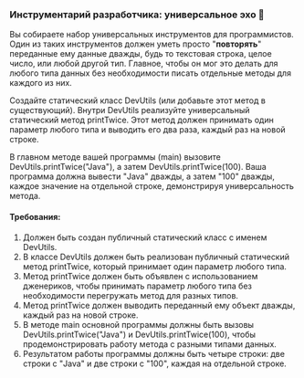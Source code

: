 
### Инструментарий разработчика: универсальное эхо 💬

Вы собираете набор универсальных инструментов для программистов. Один из таких инструментов должен уметь просто "**повторять**" переданные ему данные дважды, будь то текстовая строка, целое число, или любой другой тип. Главное, чтобы он мог это делать для любого типа данных без необходимости писать отдельные методы для каждого из них.

Создайте статический класс DevUtils (или добавьте этот метод в существующий). Внутри DevUtils реализуйте универсальный статический метод printTwice. Этот метод должен принимать один параметр любого типа и выводить его два раза, каждый раз на новой строке.

В главном методе вашей программы (main) вызовите DevUtils.printTwice("Java"), а затем DevUtils.printTwice(100). Ваша программа должна вывести "Java" дважды, а затем "100" дважды, каждое значение на отдельной строке, демонстрируя универсальность метода.

#### Требования:
1. Должен быть создан публичный статический класс с именем DevUtils.
2. В классе DevUtils должен быть реализован публичный статический метод printTwice, который принимает один параметр любого типа.
3. Метод printTwice должен быть объявлен с использованием дженериков, чтобы принимать параметр любого типа без необходимости перегружать метод для разных типов.
4. Метод printTwice должен выводить переданный ему объект дважды, каждый раз на новой строке.
5. В методе main основной программы должны быть вызовы DevUtils.printTwice("Java") и DevUtils.printTwice(100), чтобы продемонстрировать работу метода с разными типами данных.
6. Результатом работы программы должны быть четыре строки: две строки с "Java" и две строки с "100", каждая на отдельной строке.